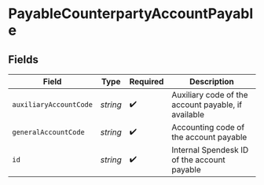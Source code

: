 # PayableCounterpartyAccountPayable


## Fields

| Field                                               | Type                                                | Required                                            | Description                                         |
| --------------------------------------------------- | --------------------------------------------------- | --------------------------------------------------- | --------------------------------------------------- |
| `auxiliaryAccountCode`                              | *string*                                            | :heavy_check_mark:                                  | Auxiliary code of the account payable, if available |
| `generalAccountCode`                                | *string*                                            | :heavy_check_mark:                                  | Accounting code of the account payable              |
| `id`                                                | *string*                                            | :heavy_check_mark:                                  | Internal Spendesk ID of the account payable         |